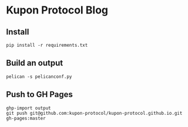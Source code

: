 # Kupon Protocol Blog

## Install

    pip install -r requirements.txt

## Build an output

    pelican -s pelicanconf.py

## Push to GH Pages

    ghp-import output
    git push git@github.com:kupon-protocol/kupon-protocol.github.io.git gh-pages:master
